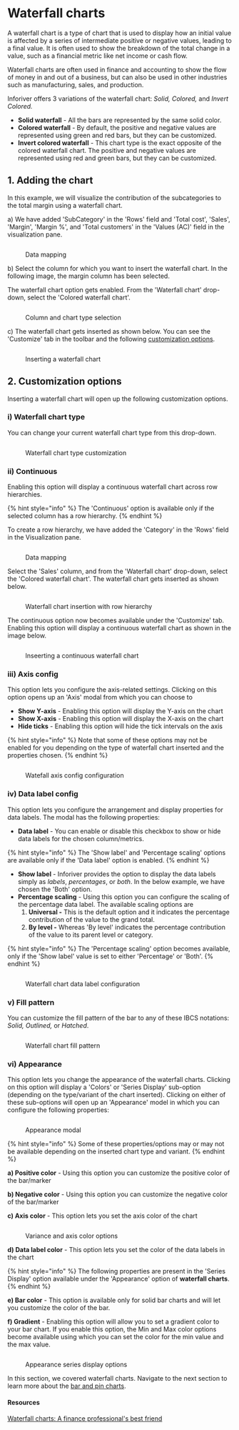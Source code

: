 # Waterfall charts

A waterfall chart is a type of chart that is used to display how an initial value is affected by a series of intermediate positive or negative values, leading to a final value. It is often used to show the breakdown of the total change in a value, such as a financial metric like net income or cash flow.&#x20;

Waterfall charts are often used in finance and accounting to show the flow of money in and out of a business, but can also be used in other industries such as manufacturing, sales, and production.

Inforiver offers 3 variations of the waterfall chart: _Solid, Colored,_ and _Invert Colored._

* **Solid waterfall** - All the bars are represented by the same solid color.&#x20;
* **Colored waterfall** - By default, the positive and negative values are represented using green and red bars, but they can be customized.
* **Invert colored waterfall** - This chart type is the exact opposite of the colored waterfall chart. The positive and negative values are represented using red and green bars, but they can be customized.

## 1. Adding the chart

In this example, we will visualize the contribution of the subcategories to the total margin using a waterfall chart.

a) We have added 'SubCategory' in the 'Rows' field and 'Total cost', 'Sales', 'Margin', 'Margin %', and 'Total customers' in the 'Values (AC)' field in the visualization pane.

<figure><img src="../../.gitbook/assets/waterfall-chart-pane.png" alt=""><figcaption><p>Data mapping</p></figcaption></figure>

b) Select the column for which you want to insert the waterfall chart. In the following image, the margin column has been selected.

The waterfall chart option gets enabled. From the 'Waterfall chart' drop-down, select the 'Colored waterfall chart'.&#x20;

<figure><img src="../../.gitbook/assets/waterfall-column-chart-selection.png" alt=""><figcaption><p>Column and chart type selection</p></figcaption></figure>

c) The waterfall chart gets inserted as shown below. You can see the 'Customize' tab in the toolbar and the following [customization options](waterfall-charts.md#2.-customization-options).

<figure><img src="../../.gitbook/assets/waterfall-insertion.png" alt=""><figcaption><p>Inserting a waterfall chart</p></figcaption></figure>

## 2. Customization options

Inserting a waterfall chart will open up the following customization options.

### **i) Waterfall chart type**&#x20;

You can change your current waterfall chart type from this drop-down.

<figure><img src="../../.gitbook/assets/waterfall-chart-type-option.png" alt=""><figcaption><p>Waterfall chart type customization</p></figcaption></figure>

### **ii) Continuous**&#x20;

Enabling this option will display a continuous waterfall chart across row hierarchies.

{% hint style="info" %}
The 'Continuous' option is available only if the selected column has a row hierarchy.
{% endhint %}

To create a row hierarchy, we have added the 'Category' in the 'Rows' field in the Visualization pane.

<figure><img src="../../.gitbook/assets/waterfallchart-visualization-pane (1).png" alt=""><figcaption><p>Data mapping</p></figcaption></figure>

Select the 'Sales' column, and from the 'Waterfall chart' drop-down, select the 'Colored waterfall chart'.  The waterfall chart gets inserted as shown below.

<figure><img src="../../.gitbook/assets/waterfall-chart-insertion.png" alt=""><figcaption><p>Waterfall chart insertion with row hierarchy</p></figcaption></figure>

The continuous option now becomes available under the 'Customize' tab. Enabling this option will display a continuous waterfall chart as shown in the image below.

<figure><img src="../../.gitbook/assets/continuous-waterfall-chart.png" alt=""><figcaption><p>Inseerting a continuous waterfall chart</p></figcaption></figure>

### **iii) Axis config**&#x20;

This option lets you configure the axis-related settings. Clicking on this option opens up an 'Axis' modal from which you can choose to&#x20;

* **Show Y-axis** - Enabling this option will display the Y-axis on the chart
* **Show X-axis** - Enabling this option will display the X-axis on the chart
* **Hide ticks** - Enabling this option will hide the tick intervals on the axis

{% hint style="info" %}
Note that some of these options may not be enabled for you depending on the type of waterfall chart inserted and the properties chosen.
{% endhint %}

<figure><img src="../../.gitbook/assets/waterfall-axis-config.png" alt=""><figcaption><p>Watefall axis config configuration</p></figcaption></figure>

### **iv) Data label config**&#x20;

This option lets you configure the arrangement and display properties for data labels. The modal has the following properties:

* **Data label** - You can enable or disable this checkbox to show or hide data labels for the chosen column/metrics.&#x20;

{% hint style="info" %}
The 'Show label' and 'Percentage scaling' options are available only if the 'Data label' option is enabled.
{% endhint %}

* **Show label** - Inforiver provides the option to display the data labels simply as _labels_, _percentages_, or _both_. In the below example, we have chosen the 'Both' option.
* **Percentage scaling** - Using this option you can configure the scaling of the percentage data label. The available scaling options are
  1. **Universal -** This is the default option and it indicates the percentage contribution of the value to the grand total.
  2. **By level -** Whereas 'By level' indicates the percentage contribution of the value to its parent level or category.

{% hint style="info" %}
The 'Percentage scaling' option becomes available, only if the 'Show label' value is set to either 'Percentage' or 'Both'.
{% endhint %}

<figure><img src="../../.gitbook/assets/waterfall-datalabel-config.png" alt=""><figcaption><p>Waterfall chart data label configuration</p></figcaption></figure>

### **v) Fill pattern**&#x20;

You can customize the fill pattern of the bar to any of these IBCS notations: _Solid, Outlined,_ or _Hatched_.

<figure><img src="../../.gitbook/assets/waterfall-fill-pattern (2).png" alt=""><figcaption><p>Waterfall chart fill pattern</p></figcaption></figure>

### vi) Appearance

This option lets you change the appearance of the waterfall charts. Clicking on this option will display a 'Colors' or 'Series Display' sub-option (depending on the type/variant of the chart inserted). Clicking on either of these sub-options will open up an 'Appearance' model in which you can configure the following properties:

<figure><img src="../../.gitbook/assets/waterfall-appearance.png" alt=""><figcaption><p>Appearance modal</p></figcaption></figure>

{% hint style="info" %}
Some of these properties/options may or may not be available depending on the inserted chart type and variant.
{% endhint %}

**a) Positive color** - Using this option you can customize the positive color of the bar/marker

**b) Negative color** - Using this option you can customize the negative color of the bar/marker

**c) Axis color** - This option lets you set the axis color of the chart

<figure><img src="../../.gitbook/assets/waterfall-variance-option.png" alt=""><figcaption><p>Variance and axis color options</p></figcaption></figure>

**d) Data label color** - This option lets you set the color of the data labels in the chart

{% hint style="info" %}
The following properties are present in the 'Series Display' option available under the 'Appearance' option of **waterfall charts**.
{% endhint %}

**e) Bar color** - This option is available only for solid bar charts and will let you customize the color of the bar.

**f) Gradient** - Enabling this option will allow you to set a gradient color to your bar chart. If you enable this option, the Min and Max color options become available using which you can set the color for the min value and the max value.

<figure><img src="../../.gitbook/assets/waterfall-gradient.png" alt=""><figcaption><p>Appearance series display options</p></figcaption></figure>

In this section, we covered waterfall charts. Navigate to the next section to learn more about the [bar and pin charts](bar-and-pin-charts.md).

#### Resources

[Waterfall charts: A finance professional's best friend](https://inforiver.com/insights/waterfall-charts-finance-professionals-best-friend/)
